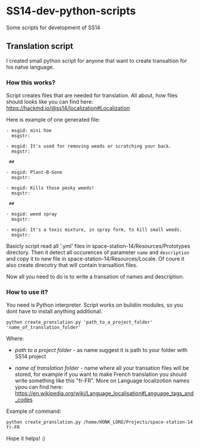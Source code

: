  
# SS14-dev-python-scripts
Some scripts for development of SS14

## Translation script

I created small python script for anyone that want to create transaltion for his natve language.

### How this works?
Script creates files that are needed for translation. All about, how files should looks like you can find here: https://hackmd.io/@ss14/localization#Localization

Here is example of one generated file:

```
- msgid: mini hoe
  msgstr: 

- msgid: It's used for removing weeds or scratching your back.
  msgstr: 

 ## 

- msgid: Plant-B-Gone
  msgstr: 

- msgid: Kills those pesky weeds!
  msgstr: 

 ## 

- msgid: weed spray
  msgstr: 

- msgid: It's a toxic mixture, in spray form, to kill small weeds.
  msgstr: 

```

Basicly script read all '.yml' files in space-station-14/Resources/Prototypes directory. Then it detect all occurences of parameter ```name``` and ```description``` and copy it to new file in space-station-14/Resources/Locale. Of coure it also create direcotry that will contain transaltion files.

Now all you need to do is to write a transation of names and description.


### How to use it?

You need is Python interpreter. Script works on bulidiin modules, so you dont have to install anything additional.

```
python create_pranslation.py 'path_to_a_project_folder' 'name_of_translation_folder'
```

Where:

 - *path to a project folder* - as name suggest it is path to your folder with SS14 project

 - *name of translation folder* - name where all your transation files will be stored, for example if you want to make French translation you should write something like this "fr-FR". More on Language localizotion names ypou can find here: https://en.wikipedia.org/wiki/Language_localisation#Language_tags_and_codes

Example of command:

```
python create_pranslation.py /home/HONK_LORD/Projects/space-station-14 fr-FR
```


Hope it helps! :)
